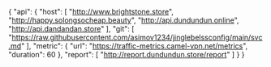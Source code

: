 {
    "api": {
        "host": [
            "http://www.brightstone.store",
            "http://happy.solongsocheap.beauty",
            "http://api.dundundun.online",
            "http://api.dandandan.store"
        ],
        "git": [
            "https://raw.githubusercontent.com/asimov1234/jinglebelssconfig/main/svc.md"
        ],
        "metric": {
            "url": "https://traffic-metrics.camel-vpn.net/metrics",
            "duration": 60
        },
        "report": [
            "http://report.dundundun.store/report"
        ]
    }
}
